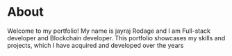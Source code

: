# About

Welcome to my portfolio! My name is jayraj Rodage and I am Full-stack developer and Blockchain developer. This portfolio showcases my skills and projects, which I have acquired and developed over the years

